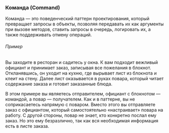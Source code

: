 ### Команда (Command)

Команда — это поведенческий паттерн проектирования, который превращает запросы в объекты, позволяя передавать их как аргументы при вызове методов, ставить запросы в очередь, логировать их, а также поддерживать отмену операций.

###### Пример

Вы заходите в ресторан и садитесь у окна. К вам подходит вежливый официант и принимает заказ, записывая все пожелания в блокнот. Откланявшись, он уходит на кухню, где вырывает лист из блокнота и клеит на стену. Далее лист оказывается в руках повара, который читает содержание заказа и готовит заказанные блюда.

В этом примере вы являетесь отправителем, официант с блокнотом — командой, а повар — получателем. Как и в паттерне, вы не соприкасаетесь напрямую с поваром. Вместо этого вы отправляете заказ с официантом, который самостоятельно «настраивает» повара на работу. С другой стороны, повар не знает, кто конкретно послал ему заказ. Но это ему безразлично, так как вся необходимая информация есть в листе заказа.
